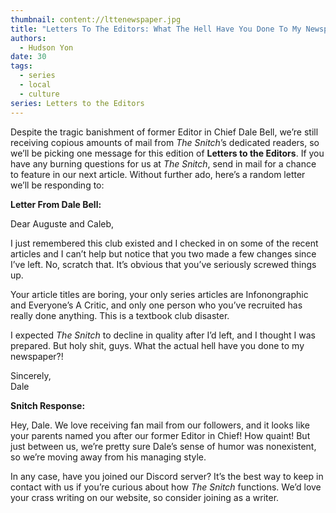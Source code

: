 ```yaml
---
thumbnail: content://lttenewspaper.jpg
title: "Letters To The Editors: What The Hell Have You Done To My Newspaper?!"
authors:
  - Hudson Yon
date: 30
tags:
  - series
  - local
  - culture
series: Letters to the Editors
---
```


Despite the tragic banishment of former Editor in Chief Dale Bell, we’re still receiving copious amounts of mail from *The Snitch*’s dedicated readers, so we’ll be picking one message for this edition of **Letters to the Editors**. If you have any burning questions for us at *The Snitch*, send in mail for a chance to feature in our next article. Without further ado, here’s a random letter we’ll be responding to:

**Letter From Dale Bell:**

Dear Auguste and Caleb,

I just remembered this club existed and I checked in on some of the recent articles and I can’t help but notice that you two made a few changes since I’ve left. No, scratch that. It’s obvious that you’ve seriously screwed things up.

Your article titles are boring, your only series articles are Infonongraphic and Everyone’s A Critic, and only one person who you’ve recruited has really done anything. This is a textbook club disaster.

I expected *The Snitch* to decline in quality after I’d left, and I thought I was prepared. But holy shit, guys. What the actual hell have you done to my newspaper?! 

Sincerely,\
Dale

**Snitch Response:**

Hey, Dale. We love receiving fan mail from our followers, and it looks like your parents named you after our former Editor in Chief! How quaint! But just between us, we’re pretty sure Dale’s sense of humor was nonexistent, so we’re moving away from his managing style.

In any case, have you joined our Discord server? It’s the best way to keep in contact with us if you’re curious about how *The Snitch* functions. We’d love your crass writing on our website, so consider joining as a writer.
